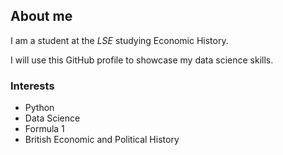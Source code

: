 ## About me

I am a student at the _LSE_ studying Economic History.

I will use this GitHub profile to showcase my data science skills.

### Interests

- Python 
- Data Science
- Formula 1
- British Economic and Political History
